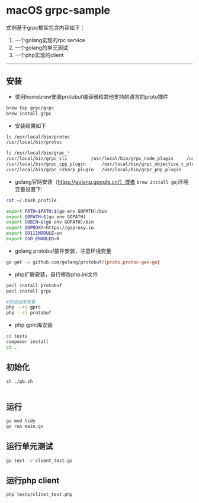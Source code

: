 # macOS grpc-sample

式例基于grpc框架包含内容如下：
1. 一个golang实现的rpc service
2. 一个golang的单元测试
3. 一个php实现的client

--- 
## 安装

- 使用homebrew安装protobuf编译器和其他支持的语言的proto插件

```bash
brew tap grpc/grpc
brew install grpc
```

- 安装结果如下

```bash
ls /usr/local/bin/protoc
/usr/local/bin/protoc

ls /usr/local/bin/grpc_*
/usr/local/bin/grpc_cli			/usr/local/bin/grpc_node_plugin		/usr/local/bin/grpc_python_plugin
/usr/local/bin/grpc_cpp_plugin		/usr/local/bin/grpc_objective_c_plugin	/usr/local/bin/grpc_ruby_plugin
/usr/local/bin/grpc_csharp_plugin	/usr/local/bin/grpc_php_plugin
```

- golang官网安装（https://golang.google.cn/）或者 `brew install go`;环境变量设置下:

```bash
cat ~/.bash_profile

export PATH=$PATH:$(go env GOPATH)/bin
export GOPATH=$(go env GOPATH)
export GOBIN=$(go env GOPATH)/bin
export GOPROXY=https://goproxy.io
export GO111MODULE=on
export CGO_ENABLED=0

```

- golang protobuf插件安装，注意环境变量
```bash
go get -u github.com/golang/protobuf/{proto,protoc-gen-go}

```


- php扩展安装，自行修改php.ini文件

```bash
pecl install protobuf
pecl install grpc

#安装结果查看
php --ri gprc
php --ri protobuf

```

- php gprc库安装

```bash
cd tests
composer install
cd ..

``` 
    
## 初始化

```bash
sh ./pb.sh
 
```
## 运行

```bash
go mod tidy
go run main.go

```

## 运行单元测试
```bash
go test -v client_test.go

```

## 运行php client
```bash
php tests/clinet_test.php 

```
